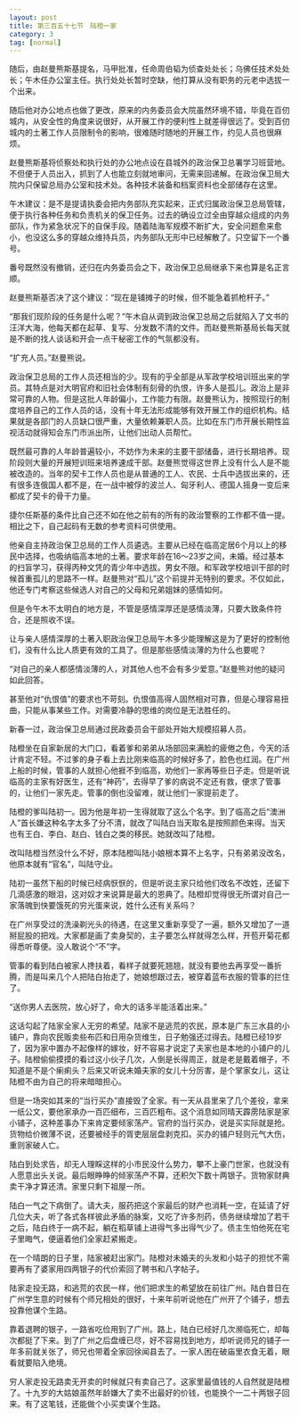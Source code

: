 ```yaml
---
layout: post
title: 第三百五十七节　陆橙一家
category: 3
tag: [normal]
---
```


随后，由赵曼熊斯基提名，马甲批准，任命周伯韬为侦查处处长；乌佛任技术处处长；午木任办公室主任。执行处处长暂时空缺，他打算从没有职务的元老中选拔一个出来。

随后他对办公地点也做了更改，原来的内务委员会大院虽然环境不错，毕竟在百仞城内，从安全性的角度来说很好，从开展工作的便利性上就差得很远了。受到百仞城内的土著工作人员限制令的影响，很难随时随地的开展工作，约见人员也很麻烦。

赵曼熊斯基将侦察处和执行处的办公地点设在县城外的政治保卫总署学习班营地。不但便于人员出入，抓到了人也能立刻就地审问，无需来回递解。在政治保卫局大院内只保留总局办公室和技术处。各种技术装备和档案资料也全部储存在这里。

午木建议：是不是提请执委会把内务部队充实起来，正式归属政治保卫总局管辖，便于执行各种任务和负责机关的保卫任务。过去的确设立过全由穿越众组成的内务部队，作为紧急状况下的自保手段。随着陆海军规模不断扩大，安全问题愈来愈小，也没这么多的穿越众维持兵员，内务部队无形中已经解散了。只空留下一个番号。

番号既然没有撤销，还归在内务委员会之下，政治保卫总局继承下来也算是名正言顺。

赵曼熊斯基否决了这个建议：“现在是铺摊子的时候，但不能急着抓枪杆子。”

“那我们现阶段的任务是什么呢？”午木自从调到政治保卫总局之后就陷入了文书的汪洋大海，他每天都在起草、复写、分发数不清的文件。而赵曼熊斯基局长每天就是不断的找人谈话和开会一点干秘密工作的气氛都没有。

“扩充人员。”赵曼熊说。

政治保卫总局的工作人员还相当的少。现有的乎全部是从军政学校培训班出来的学员。其特点是对大明官府和旧社会体制有刻骨的仇恨，许多人是孤儿。政治上是非常可靠的人物。但是这批人年龄偏小，工作能力有限。赵曼熊认为，按照现行的制度培养自己的工作人员的话，没有十年无法形成能够有效开展工作的组织机构。结果就是各部门的人员缺口很严重，大量依赖兼职人员。比如在东门市开展长期性监视活动就得知会东门市派出所，让他们出动人员帮忙。

既然最可靠的人年龄普遍较小，不妨作为未来的主要干部储备，进行长期培养。现阶段则大量的开展短训班来培养速成干部。赵曼熊觉得这世界上没有什么人是不能被改造的。当年的契卡工作人员也是从普通的工人、农民、士兵中选拔出来的，还有很多连俄国人都不是，在一战中被俘的波兰人、匈牙利人、德国人摇身一变后来都成了契卡的骨干力量。

捷尔任斯基的条件比自己还不如在他之前有的所有的政治警察的工作都不值一提。相比之下，自己起码有无数的参考资料可供使用。

他亲自主持政治保卫总局的工作人员遴选。主要从已经在临高定居6个月以上的移民中选择，也吸纳临高本地的土著。要求年龄在16～23岁之间，未婚。经过基本的扫盲学习，获得丙种文凭的青少年中选拔。男女不限。和军政学校培训干部的时候首重孤儿的思路不一样。赵曼熊对“孤儿”这个前提并无特别的要求。不仅如此，他还专门考察这些候选人对自己的父母和兄弟姐妹的感情如何。

但是令午木不太明白的地方是，不管是感情深厚还是感情淡薄，只要大致条件符合，还是照收不误。

让与亲人感情深厚的土著入职政治保卫总局午木多少能理解这是为了更好的控制他们，没有什么比人质更有效的工具了。但是那些感情淡薄的为什么也要呢？

“对自己的亲人都感情淡薄的人，对其他人也不会有多少爱意。”赵曼熊对他的疑问如此回答。

甚至他对“仇恨值”的要求也不苛刻。仇恨值高得人固然相对可靠，但是心理容易扭曲，只能从事某些工作。对需要冷静的思维的岗位是无法胜任的。

新春一过，政治保卫总局通过民政委员会干部处开始大规模招募人员。

陆橙坐在自家新居的大门口，看着爹和弟弟从场部回来满脸的疲倦之色，今天的活计肯定不轻。不过爹的身子看上去比刚来临高的时候好多了，脸色也红润。在广州上船的时候，管事的人就担心他捱不到临高，劝他们一家再等些日子走。但是听说临高的主家有好医生，还有“神药”，去得早了爹的病说不定还有救，便求了管事的，让他们一家先走。管事的倒也没留难，就让他们一家提前走了。

陆橙的爹叫陆初一。因为他是年初一生得就取了这么个名字。到了临高之后“澳洲人”首长嫌这种名字太多了分不清，就改了叫陆白当天取名是按照颜色来得。当天也有王白、李白、赵白、钱白之类的移民。她就改叫了陆橙。

改叫陆橙当然没什么不好，原本陆橙叫陆小娘根本算不上名字，只有弟弟没改名，他原本就有“官名”，叫陆守业。

陆初一虽然下船的时候已经病恹恹的，但是听说主家只给他们改名不改姓，还留下几滴感激的眼泪，这对奴才来说算是最大的恩典了。陆橙却觉得很无所谓对自己一家落魄到快要饿死的穷光蛋来说，姓什么还有关系吗？

在广州享受过的洗澡剃光头的待遇，在这里又重新享受了一遍，额外又增加了一道掰屁股的把戏。大家都是画了卖身契的，主子要怎么样就得怎么样，开苞开菊花都得悉听尊便。没人敢说个“不”字。

管事的看到陆白被家人搀扶着，看样子就要死翘翘，就没有要他去再享受一番折腾，而是叫来几个人把陆白抬走了，她娘想跟过去，被穿着蓝布衣服的管事的拦住了。

“送你男人去医院，放心好了，命大的话多半能活着出来。”

这话勾起了陆家全家人无穷的希望。陆家不是逃荒的农民，原本是广东三水县的小铺户，靠向农民贩卖些布匹和日用杂货维生，日子勉强还过得去。陆橙已经19岁了，因为家中置办不起像样的嫁妆，好不容易才说定了夫家也是本地的小铺户的儿子。陆橙偷偷摸摸的看过这小伙子几次，人倒是长得周正，就是老是戴着帽子，不知道是不是个瘌痢头？后来又听说未婚夫家的女儿十分厉害，是个掌家女儿，这让陆橙不由为自己的将来暗暗担心。

但是一场突如其来的“当行买办”直接毁了全家。有一天从县里来了几个差役，拿来一纸公文，要他家承办一百匹细布，三百匹粗布。这个消息如同晴天霹雳陆家是家小铺子，这种差事办下来肯定要倾家荡产。官府的当行买办，说是买实际就是抢。货物给价微薄不说，还要被经手的胥吏层层盘剥克扣。买办的铺户轻则元气大伤，重则家破人亡。

陆白到处求告，却无人理睬这样的小市民没什么势力，攀不上豪门世家，也就没有人愿意出头关说。最后眼睁睁的倾家荡产不算，还积欠下数十两银子。货物家财典卖干净才算还清。家里只剩下祖屋一所。

陆白一气之下病倒了。请大夫，服药把这个家最后的财产也消耗一空，在延请了好几位大夫，听了各式各样彼此矛盾的脉案，又吃了许多剂药，债务继续增加了若干之后，陆白终于一病不起，躺在稻草铺上进得气多出得气少了。债主生怕他死在宅子里晦气，便逼着他们全家赶紧搬走。

在一个晴朗的日子里，陆家被赶出家门。陆橙对未婚夫的头发和小姑子的担忧不需要再有了婆家用四两银子的代价索回了聘书和八字帖子。

陆家走投无路，和逃荒的农民一样，他们把求生的希望放在前往广州。陆白昔日在广州学生意的时候有个师兄相处的很好，十来年前听说他在广州开了个铺子，想去投靠他谋个生路。

靠着退聘的银子，一路省吃俭用到了广州。路上，陆白已经好几次濒临死亡，却每次都挺了下来。到了广州之后盘缠已尽，好不容易找到地方，却听说师兄的铺子一年多前就关张了，师兄也带着全家回徐闻县去了。一家人困在破庙里衣食无着，眼看就要陷入绝境。

穷人家走投无路卖无开卖的时候就只有卖自己了。这家里最值钱的人自然就是陆橙了。十九岁的大姑娘虽然年龄嫌大了卖不出最好的价钱，也能换个一二十两银子回来。有了这笔钱，还能做个小买卖谋个生路。